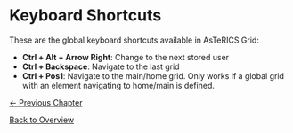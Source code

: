 # Keyboard Shortcuts
These are the global keyboard shortcuts available in AsTeRICS Grid:
* **Ctrl + Alt + Arrow Right**: Change to the next stored user
* **Ctrl + Backspace**: Navigate to the last grid
* **Ctrl + Pos1**: Navigate to the main/home grid. Only works if a global grid with an element navigating to home/main is defined.

[&#x2190; Previous Chapter](07_dictionaries.md)

[Back to Overview](README.md)



